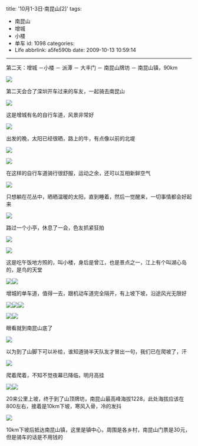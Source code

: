 title: '10月1-3日·南昆山[2]'
tags:
  - 南昆山
  - 增城
  - 小楼
  - 单车
id: 1098
categories:
  - Life
abbrlink: a5fe590b
date: 2009-10-13 10:59:14
---
第二天：增城 －小楼 － 派潭 － 大丰门 － 南昆山牌坊 － 南昆山镇，90km

![](/images/2009/10/13_201002071559511585_6813.jpg)
<!--more-->
第二天会合了深圳开车过来的车友，一起骑去南昆山

![](/images/2009/10/13_201002071600345771_6814.jpg)

这是增城有名的自行车道，风景非常好

![](/images/2009/10/13_201002071602077115_6815.jpg)

出发的晚，太阳已经很晒，路上的牛，有点像以前的北堤

![](/images/2009/10/13_201002071602580101_6816.jpg)

![](/images/2009/10/13_201002071603487026_6817.jpg)

在这样的自行车道骑行很舒服，运动之余，还可以互相新鲜空气

![](/images/2009/10/13_201002071605162812_6818.jpg)

只想躺在花丛中，晒晒温暖的太阳，直到睡着，然后一觉醒来，一切事情都会好起来

![](/images/2009/10/13_201002071616536284_6819.jpg)

路过一个小亭，休息了一会，色友抓紧狂拍

![](/images/2009/10/13_201002071617392645_6820.jpg)

![](/images/2009/10/13_201002071618003365_6821.jpg)

这是吃午饭地方照的，叫小楼，身后是曾江，也是景点之一，江上有个叫湖心岛的，是鸟的天堂

![](/images/2009/10/13_201002071619070310_6822.jpg)![](/images/2009/10/13_201002071623446183_6823.jpg)

增城的单车道，值得一去，跟机动车道完全隔开，有上坡下坡，沿途风光无限好

![](/images/2009/10/13_201002071629554306_6824.jpg)![](/images/2009/10/13_201002071630170083_6825.jpg)![](/images/2009/10/13_201002071630576100_6826.jpg)

![](/images/2009/10/13_201002071631336688_6827.jpg)![](/images/2009/10/13_201002071632011162_6828.jpg)

眼看就到南昆山底了

![](/images/2009/10/13_201002071634197841_6829.jpg)

以为到了山脚下可以补给，谁知道骑半天队友才冒出一句，我们已在爬坡了，汗

![](/images/2009/10/13_201002071634427251_6830.jpg)

爬着爬着，不知不觉夜幕已降临，明月高挂

![](/images/2009/10/13_201002071635514547_6831.jpg)![](/images/2009/10/13_201002071637051001_6832.jpg)

20来公里上坡，终于到了山顶牌坊，南昆山最高峰海拔1228，此处海拔应该在800左右，接着是10km下坡，寒风入骨，冷的发抖

![](/images/2009/10/13_201002071637544287_6833.jpg)

10km下坡后抵达南昆山镇，这里是镇中心，周围是各乡村，南昆山门票是30元，但是骑车的话是不用钱的